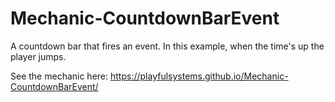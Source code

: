 # Mechanic-CountdownBarEvent
 A countdown bar that fires an event. In this example, when the time's up the player jumps.
 
 See the mechanic here:
 https://playfulsystems.github.io/Mechanic-CountdownBarEvent/
